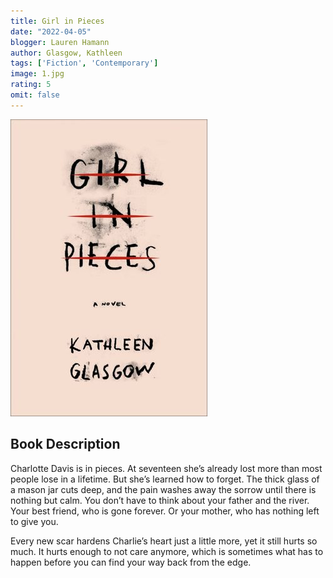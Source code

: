 ```yaml
---
title: Girl in Pieces
date: "2022-04-05"
blogger: Lauren Hamann
author: Glasgow, Kathleen
tags: ['Fiction', 'Contemporary']
image: 1.jpg
rating: 5
omit: false
---
```


![Book Cover](1.jpg)

## Book Description

Charlotte Davis is in pieces. At seventeen she’s already lost more than most people lose in a lifetime. But she’s learned how to forget. The thick glass of a mason jar cuts deep, and the pain washes away the sorrow until there is nothing but calm. You don’t have to think about your father and the river. Your best friend, who is gone forever. Or your mother, who has nothing left to give you.

Every new scar hardens Charlie’s heart just a little more, yet it still hurts so much. It hurts enough to not care anymore, which is sometimes what has to happen before you can find your way back from the edge.